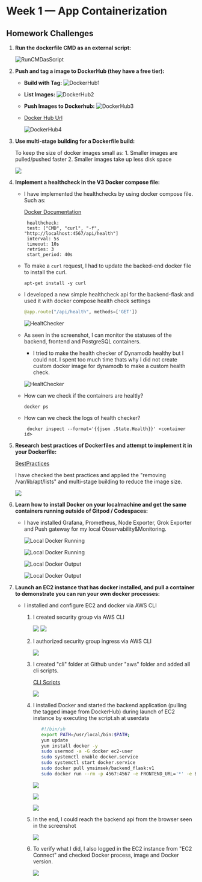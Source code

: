 # Week 1 — App Containerization

##  Homework Challenges
   1. **Run the dockerfile CMD as an external script:**
       
         ![RunCMDasScript](assets/week-1-Murat-RunCMDasScript.png)

   2. **Push and tag a image to DockerHub (they have a free tier):**
   
         - **Build with Tag:**
         ![DockerHub1](assets/week-1-Murat-Push1.png)
         
         - **List Images:**
         ![DockerHub2](assets/week-1-Murat-Push2.png)
         
         - **Push Images to Dockerhub:**
         ![DockerHub3](assets/week-1-Murat-Push3.png)
         
         - [Docker Hub Url](https://hub.docker.com/repository/docker/ymsimsek/backend_flask/general)
         
            ![DockerHub4](assets/week-1-Murat-Push4.png) 
         
   3. **Use multi-stage building for a Dockerfile build:**
         
         To keep the size of docker images small as:
             1. Smaller images are pulled/pushed faster
             2. Smaller images take up less disk space         
         
         []()

         ![](assets/)

   4. **Implement a healthcheck in the V3 Docker compose file:**
                  
         - I have implemented the healthchecks by using docker compose file. Such as:
         
            [Docker Documentation](https://docs.docker.com/compose/compose-file/compose-file-v3/)
            ```shell
             healthcheck:
             test: ["CMD", "curl", "-f", "http://localhost:4567/api/health"]
             interval: 5s
             timeout: 10s
             retries: 3
             start_period: 40s
            ```
         - To make a `curl` request, I had to update the backed-end docker file to install the curl. 
             ```shell
             apt-get install -y curl
             ```
         - I developed a new simple healthcheck api for the backend-flask and used it with docker compose health check settings
              ```python
              @app.route("/api/health", methods=['GET'])
              ```
              ![HealtChecker](assets/week-1-Murat-NewHealthCheckApi.png)

         - As seen in the screenshot, I can monitor the statuses of the backend, frontend and PostgreSQL containers.
             
              - I tried to make the health checker of Dynamodb healthy but I could not. I spent too much time thats why I did not create custom docker image for dynamodb to make a custom health check.
              
              ![HealtChecker](assets/week-1-Murat-DockerHealthCheckResult.png)
                 
         - How can we check if the containers are healtly?
            ```
            docker ps
            ```
         - How can we check the logs of health checker?
           ```
            docker inspect --format='{{json .State.Health}}' <container id>
            ```
         
   5. **Research best practices of Dockerfiles and attempt to implement it in your Dockerfile:**
         
         [BestPractices](https://docs.docker.com/develop/develop-images/dockerfile_best-practices/)
         
         I have checked the best practices and applied the "removing /var/lib/apt/lists" and multi-stage building to reduce the image size.

         ![](assets/)

   6. **Learn how to install Docker on your localmachine and get the same containers running outside of Gitpod / Codespaces:**
         
         - I have installed Grafana, Prometheus, Node Exporter, Grok Exporter and Push gateway for my local Observability&Monitoring.

           ![Local Docker Running](assets/week-1-Murat-LocalDocker.png)
           
           ![Local Docker Running](assets/week-1-Murat-LocalDocker4.png)
         
           ![Local Docker Output](assets/week-1-Murat-LocalDocker3.png)
         
           ![Local Docker Output](assets/week-1-Murat-LocalDocker2.png)
   
   7. **Launch an EC2 instance that has docker installed, and pull a container to demonstrate you can run your own docker processes:**
         
         - I installed and configure EC2 and docker via AWS CLI
            1. I created security group via AWS CLI
   
               ![](assets/week-1-Murat-LaunchEc2Docker1.png)
               ![](assets/week-1-Murat-LaunchEc2Docker2.png)

            2. I authorized security group ingress via AWS CLI

               ![](assets/week-1-Murat-LaunchEc2Docker3.png)

            3. I created "cli" folder at Github under "aws" folder and added all cli scripts.
            
               [CLI Scripts](https://github.com/ymuratsimsek/aws-bootcamp-cruddur-2023/tree/main/aws/cli)

               ![](assets/week-1-Murat-LaunchEc2Docker9.png)
            
            4. I installed Docker and started the backend application (pulling the tagged image from DockerHub) during launch of EC2 instance by executing the script.sh at userdata               
                ```bash
                   #!/bin/sh
                   export PATH=/usr/local/bin:$PATH;
                   yum update
                   yum install docker -y
                   sudo usermod -a -G docker ec2-user
                   sudo systemctl enable docker.service
                   sudo systemctl start docker.service
                   sudo docker pull ymsimsek/backend_flask:v1
                   sudo docker run --rm -p 4567:4567 -e FRONTEND_URL='*' -e BACKEND_URL='*' -d ymsimsek/backend_flask:v1
                ```

               ![](assets/week-1-Murat-LaunchEc2Docker4.png)
               
               ![](assets/week-1-Murat-LaunchEc2Docker5.png)

               ![](assets/week-1-Murat-LaunchEc2Docker6.png)
               
            5. In the end, I could reach the backend api from the browser seen in the screenshot
            
               ![](assets/week-1-Murat-LaunchEc2Docker7.png)
               
            6. To verify what I did, I also logged in the EC2 instance from "EC2 Connect" and checked Docker process, image and Docker version.

               ![](assets/week-1-Murat-LaunchEc2Docker8.png)

